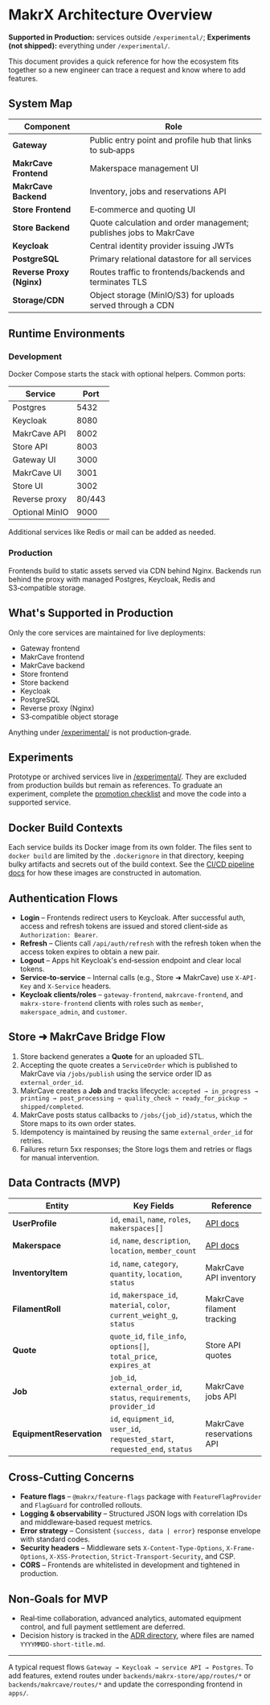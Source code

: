 # MakrX Architecture Overview

**Supported in Production:** services outside `/experimental/`; **Experiments (not shipped):** everything under `/experimental/`.

This document provides a quick reference for how the ecosystem fits together so a new engineer can trace a request and know where to add features.

## System Map

| Component                 | Role                                                               |
| ------------------------- | ------------------------------------------------------------------ |
| **Gateway**               | Public entry point and profile hub that links to sub‑apps          |
| **MakrCave Frontend**     | Makerspace management UI                                           |
| **MakrCave Backend**      | Inventory, jobs and reservations API                               |
| **Store Frontend**        | E‑commerce and quoting UI                                          |
| **Store Backend**         | Quote calculation and order management; publishes jobs to MakrCave |
| **Keycloak**              | Central identity provider issuing JWTs                             |
| **PostgreSQL**            | Primary relational datastore for all services                      |
| **Reverse Proxy (Nginx)** | Routes traffic to frontends/backends and terminates TLS            |
| **Storage/CDN**           | Object storage (MinIO/S3) for uploads served through a CDN         |

## Runtime Environments

### Development

Docker Compose starts the stack with optional helpers. Common ports:

| Service        | Port   |
| -------------- | ------ |
| Postgres       | 5432   |
| Keycloak       | 8080   |
| MakrCave API   | 8002   |
| Store API      | 8003   |
| Gateway UI     | 3000   |
| MakrCave UI    | 3001   |
| Store UI       | 3002   |
| Reverse proxy  | 80/443 |
| Optional MinIO | 9000   |

Additional services like Redis or mail can be added as needed.

### Production

Frontends build to static assets served via CDN behind Nginx. Backends run behind the proxy with managed Postgres, Keycloak, Redis and S3‑compatible storage.

## What's Supported in Production

Only the core services are maintained for live deployments:

- Gateway frontend
- MakrCave frontend
- MakrCave backend
- Store frontend
- Store backend
- Keycloak
- PostgreSQL
- Reverse proxy (Nginx)
- S3‑compatible object storage

Anything under [/experimental/](experimental/) is not production‑grade.

## Experiments

Prototype or archived services live in [/experimental/](experimental/README.md). They are excluded from production builds but remain as references.
To graduate an experiment, complete the [promotion checklist](experimental/PROMOTION_CHECKLIST.md) and move the code into a supported service.

## Docker Build Contexts

Each service builds its Docker image from its own folder. The files sent to `docker build` are limited by the `.dockerignore` in that directory, keeping bulky artifacts and secrets out of the build context. See the [CI/CD pipeline docs](docs/DEPLOYMENT.md#ci-cd-pipeline) for how these images are constructed in automation.

## Authentication Flows

- **Login** – Frontends redirect users to Keycloak. After successful auth, access and refresh tokens are issued and stored client‑side as `Authorization: Bearer`.
- **Refresh** – Clients call `/api/auth/refresh` with the refresh token when the access token expires to obtain a new pair.
- **Logout** – Apps hit Keycloak's end‑session endpoint and clear local tokens.
- **Service‑to‑service** – Internal calls (e.g., Store ➜ MakrCave) use `X-API-Key` and `X-Service` headers.
- **Keycloak clients/roles** – `gateway-frontend`, `makrcave-frontend`, and `makrx-store-frontend` clients with roles such as `member`, `makerspace_admin`, and `customer`.

## Store ➜ MakrCave Bridge Flow

1. Store backend generates a **Quote** for an uploaded STL.
2. Accepting the quote creates a `ServiceOrder` which is published to MakrCave via `/jobs/publish` using the service order ID as `external_order_id`.
3. MakrCave creates a **Job** and tracks lifecycle: `accepted → in_progress → printing → post_processing → quality_check → ready_for_pickup → shipped/completed`.
4. MakrCave posts status callbacks to `/jobs/{job_id}/status`, which the Store maps to its own order states.
5. Idempotency is maintained by reusing the same `external_order_id` for retries.
6. Failures return 5xx responses; the Store logs them and retries or flags for manual intervention.

## Data Contracts (MVP)

| Entity                   | Key Fields                                                                    | Reference                           |
| ------------------------ | ----------------------------------------------------------------------------- | ----------------------------------- |
| **UserProfile**          | `id`, `email`, `name`, `roles`, `makerspaces[]`                               | [API docs](docs/API.md)             |
| **Makerspace**           | `id`, `name`, `description`, `location`, `member_count`                       | [API docs](docs/API.md#makerspaces) |
| **InventoryItem**        | `id`, `name`, `category`, `quantity`, `location`, `status`                    | MakrCave API inventory              |
| **FilamentRoll**         | `id`, `makerspace_id`, `material`, `color`, `current_weight_g`, `status`      | MakrCave filament tracking          |
| **Quote**                | `quote_id`, `file_info`, `options[]`, `total_price`, `expires_at`             | Store API quotes                    |
| **Job**                  | `job_id`, `external_order_id`, `status`, `requirements`, `provider_id`        | MakrCave jobs API                   |
| **EquipmentReservation** | `id`, `equipment_id`, `user_id`, `requested_start`, `requested_end`, `status` | MakrCave reservations API           |

## Cross‑Cutting Concerns

- **Feature flags** – `@makrx/feature-flags` package with `FeatureFlagProvider` and `FlagGuard` for controlled rollouts.
- **Logging & observability** – Structured JSON logs with correlation IDs and middleware‑based request metrics.
- **Error strategy** – Consistent `{success, data | error}` response envelope with standard codes.
- **Security headers** – Middleware sets `X-Content-Type-Options`, `X-Frame-Options`, `X-XSS-Protection`, `Strict-Transport-Security`, and CSP.
- **CORS** – Frontends are whitelisted in development and tightened in production.

## Non‑Goals for MVP

- Real‑time collaboration, advanced analytics, automated equipment control, and full payment settlement are deferred.
- Decision history is tracked in the [ADR directory](docs/adr/README.md), where files are named `YYYYMMDD-short-title.md`.

---

A typical request flows `Gateway → Keycloak → service API → Postgres`. To add features, extend routes under `backends/makrx-store/app/routes/*` or `backends/makrcave/routes/*` and update the corresponding frontend in `apps/`.
